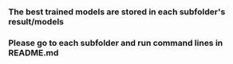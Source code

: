 ### The best trained models are stored in each subfolder's result/models
### Please go to each subfolder and run command lines in README.md
